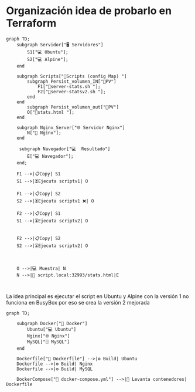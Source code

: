 # Organización idea de probarlo en Terraform

```mermaid
graph TD;
    subgraph Servidor["🖥️ Servidores"]
        S1["💻 Ubuntu"];
        S2["💻 Alpine"];
    end

    subgraph Scripts["📝Scripts (config Map) "]
        subgraph Persist_volumen_IN["📂PV"]
            F1["📄server-stats.sh "];
            F2["📄server-statsv2.sh "];
        end
    end
        subgraph Persist_volumen_out["📂PV"]
        O["📄stats.html "];
    end

    subgraph Nginx_Server["🌐 Servidor Nginx"]
        N["🚀 Nginx"];
    end

     subgraph Navegador["💻  Resultado"]
        E["💻 Navegador"];
    end;

    F1 -->|📋Copy| S1 
    S1 -->|⏳Ejecuta scriptv1| O

    F1 -->|📋Copy| S2 
    S2 -->|⏳Ejecuta scriptv1 ❌| O

    F2 -->|📋Copy| S1 
    S1 -->|⏳Ejecuta scriptv2| O
    

    F2 -->|📋Copy| S2 
    S2 -->|⏳Ejecuta scriptv2| O
    


    O -->|💻 Muestra| N
    N -->|🔗 script.local:32993/stats.html|E



```

La idea principal es ejecutar el script en Ubuntu y Alpine con la versión 1 no funciona en BusyBox por eso se crea la versión 2 mejorada


```mermaid
graph TD;
    
    subgraph Docker["🐳 Docker"]
        Ubuntu["💻 Ubuntu"]
        Nginx["🌐 Nginx"]
        MySQL["🗄️ MySQL"]
    end

    Dockerfile["📄 Dockerfile"] -->|⚙️ Build| Ubuntu
    Dockerfile -->|⚙️ Build| Nginx
    Dockerfile -->|⚙️ Build| MySQL

    DockerCompose["📄 docker-compose.yml"] -->|🚀 Levanta contenedores| Dockerfile
```